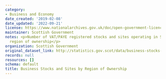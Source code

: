 ```yaml
---
category:
- Business and Economy
date_created: '2019-02-08'
date_updated: '2022-09-21'
license: https://www.nationalarchives.gov.uk/doc/open-government-licence/version/3/
maintainer: Scottish Government
notes: <p>Number of VAT/PAYE registered stocks and sites operating in Scotland by
  region of ownership</p>
organization: Scottish Government
original_dataset_link: http://statistics.gov.scot/data/business-stocks-and-sites-by-region-of-ownership
records: null
resources: []
schema: default
title: Business Stocks and Sites by Region of Ownership
---
```

